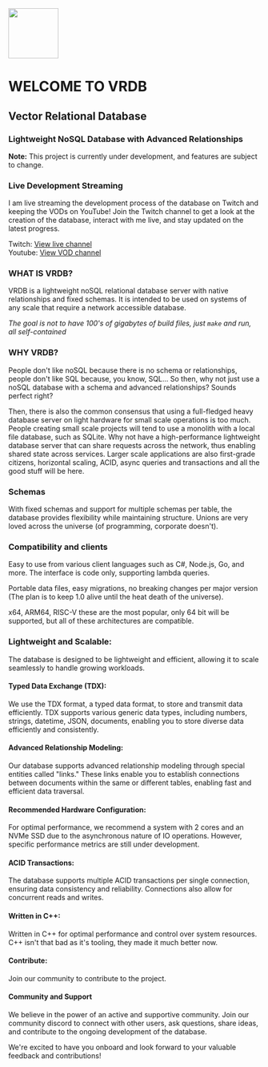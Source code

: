 <img src="https://cdn.entitysystems.co/vrdb_logo.png" width="100">

# WELCOME TO VRDB
## Vector Relational Database
### Lightweight NoSQL Database with Advanced Relationships
**Note:** This project is currently under development, and features are subject to change.

### Live Development Streaming
I am live streaming the development process of 
the database on Twitch and keeping the VODs on YouTube! Join the Twitch channel to get a
look at the creation of the database, interact with me live, 
and stay updated on the latest progress.

Twitch: [View live channel](https://www.twitch.tv/khamasito) <br>
Youtube: [View VOD channel](https://www.youtube.com/channel/UC-4lgc6xsNIz-QfokfcVh9w)

### WHAT IS VRDB?

VRDB is a lightweight noSQL relational database server with native relationships and fixed schemas.
It is intended to be used on systems of any scale that require a network accessible database.
<br/>

*The goal is not to have 100's of gigabytes of build files, just `make` and run, all self-contained*

### WHY VRDB?

People don't like noSQL because there is no schema or relationships, 
people don't like SQL because, you know, SQL...
So then, why not just use a noSQL database with a schema and advanced relationships? 
Sounds perfect right?

Then, there is also the common consensus that using a full-fledged heavy 
database server on light hardware for small scale operations is too much. 
People creating small scale projects will tend to use a monolith with a local file database,
such as SQLite.
Why not have a high-performance lightweight database server that can share requests 
across the network, thus enabling shared state across services.
Larger scale applications are also first-grade citizens, horizontal scaling, 
ACID, async queries and transactions and all the good stuff will be here.

### Schemas
With fixed schemas and support for multiple schemas per table, 
the database provides flexibility while maintaining structure.
Unions are very loved across the universe (of programming, corporate doesn't).

### Compatibility and clients
Easy to use from various client languages such as C#, Node.js, Go, and more.
The interface is code only, supporting lambda queries.

Portable data files, easy migrations, no breaking changes per major version 
(The plan is to keep 1.0 alive until the heat death of the universe).

x64, ARM64, RISC-V these are the most popular, only 64 bit will be supported,
but all of these architectures are compatible.

### Lightweight and Scalable: 
The database is designed to be lightweight and efficient, 
allowing it to scale seamlessly to handle growing workloads.

#### Typed Data Exchange (TDX): 
We use the TDX format, a typed data format, to store and transmit data efficiently. 
TDX supports various generic data types, including numbers, strings, datetime, JSON,
documents, enabling you to store diverse data efficiently and consistently.

#### Advanced Relationship Modeling: 
Our database supports advanced relationship modeling 
through special entities called "links." These links enable you to establish 
connections between documents within the same or different tables, 
enabling fast and efficient data traversal.

#### Recommended Hardware Configuration: 
For optimal performance, we recommend a system with 
2 cores and an NVMe SSD due to the asynchronous nature of IO operations. 
However, specific performance metrics are still under development.

#### ACID Transactions: 
The database supports multiple ACID transactions per single connection, 
ensuring data consistency and reliability. 
Connections also allow for concurrent reads and writes.

#### Written in C++: 
Written in C++ for optimal performance and control over system resources.
C++ isn't that bad as it's tooling, they made it much better now.

#### Contribute: 
Join our community to contribute to the project.

#### Community and Support
We believe in the power of an active and supportive community. Join our community discord 
to connect with other users, ask questions, share ideas, 
and contribute to the ongoing development of the database.

We're excited to have you onboard and look forward to your valuable feedback 
and contributions!
